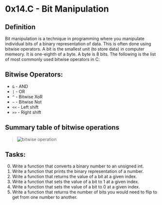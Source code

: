 # 0x14.C - Bit Manipulation

## Definition
Bit manipulation is a technique in programming where you manipulate individual bits of a binary representation of data. This is often done using bitwise operators. A bit is the smallest unit (to store data) in computer memeory. It is one-eighth of a byte. A byte is 8 bits. The following is the list of most commonly used bitwise operators in C:

## Bitwise Operators:
+ `&`	-	AND
+ `|`	-	OR
+ `^` 	-	Bitwise XoR
+ `~` 	-	Bitwise Not
+ `<<`	-	Left shift
+ `>>`	-	Right shift

## Summary table of bitwise operations
> ![bitwise
operation](https://github.com/taofeekajibade/alx-low_level_programming/blob/master/0x14-bit_manipulation/bitwise.png)

## Tasks:
0. Write a function that converts a binary number to an unsigned int.
1. Write a function that prints the binary representation of a number.
2. Write a function that returns the value of a bit at a given index.
3. Write a function that sets the value of a bit to 1 at a given index.
4. Write a function that sets the value of a bit to 0 at a given index.
5. Write a function that returns the number of bits you would need to flip to
   get from one number to another.
